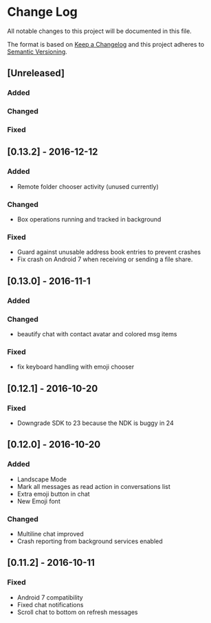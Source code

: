 # Change Log
All notable changes to this project will be documented in this file.

The format is based on [Keep a Changelog](http://keepachangelog.com/)
and this project adheres to [Semantic Versioning](http://semver.org/).

## [Unreleased]

### Added

### Changed

### Fixed

## [0.13.2] - 2016-12-12

### Added
- Remote folder chooser activity (unused currently)

### Changed
- Box operations running and tracked in background

### Fixed
- Guard against unusable address book entries to prevent crashes
- Fix crash on Android 7 when receiving or sending a file share.

## [0.13.0] - 2016-11-1
### Added

### Changed
- beautify chat with contact avatar and colored msg items

### Fixed
- fix keyboard handling with emoji chooser

## [0.12.1] - 2016-10-20
### Fixed
- Downgrade SDK to 23 because the NDK is buggy in 24

## [0.12.0] - 2016-10-20
### Added
- Landscape Mode
- Mark all messages as read action in conversations list
- Extra emoji button in chat
- New Emoji font

### Changed
- Multiline chat improved
- Crash reporting from background services enabled

## [0.11.2] - 2016-10-11
### Fixed
- Android 7 compatibility
- Fixed chat notifications
- Scroll chat to bottom on refresh messages
